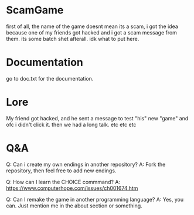 # ScamGame
first of all, the name of the game doesnt mean its a scam, i got the idea because one of my friends got hacked and i got a scam message from them.
its some batch shet afterall.
idk what to put here.

# Documentation

go to doc.txt for the documentation.

# Lore

My friend got hacked, and he sent a message to test "his" new "game" and ofc i didn't click it. then we had a long talk. etc etc etc

# Q&A

Q: Can i create my own endings in another repository?
A: Fork the repository, then feel free to add new endings.

Q: How can I learn the CHOICE commmand?
A: https://www.computerhope.com/issues/ch001674.htm

Q: Can I remake the game in another programming language?
A: Yes, you can. Just mention me in the about section or something.
